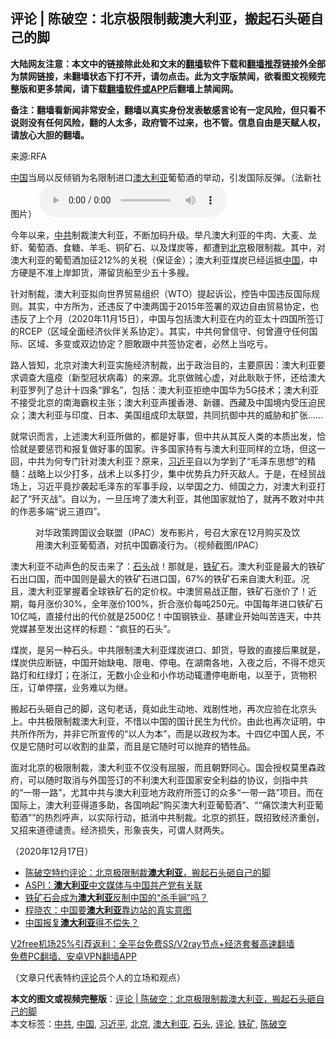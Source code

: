  <h2>评论 | 陈破空：北京极限制裁澳大利亚，搬起石头砸自己的脚</h2> <p class="notice"><b>大陆网友注意：本文中的链接除此处和文末的<a href="https://github.com/bannedbook/fanqiang" >翻墙</a>软件下载和<a href="https://github.com/killgcd/justmysocks/blob/master/README.md">翻墙推荐</a>链接外全部为禁网链接，未翻墙状态下打不开，请勿点击。此为文字版禁闻，欲看图文视频完整版和更多禁闻，请下载<a href="https://github.com/bannedbook/fanqiang">翻墙软件或APP</a>后翻墙上禁闻网。</p><p>备注：翻墙看新闻非常安全，翻墙以真实身份发表敏感言论有一定风险，但只看不说则没有任何风险，翻的人太多，政府管不过来，也不管。信息自由是天赋人权，请放心大胆的翻墙。</b></p>  <div class="entry"> <p>来源:RFA</p> <p><a href="https://www.bannedbook.org/bnews/tag/%E4%B8%AD%E5%9B%BD/" class="st_tag internal_tag" rel="tag" title="标签 中国 下的日志">中国</a>当局以反倾销为名限制进口<a href="https://www.bannedbook.org/bnews/tag/%e6%be%b3%e5%a4%a7%e5%88%a9%e4%ba%9a/" class="st_tag internal_tag" rel="tag" title="标签 澳大利亚 下的日志">澳大利亚</a>葡萄酒的举动，引发国际反弹。（法新社图片）             <audio controls="controls" preload="metadata" src="https://www.rfa.org/mandarin/pinglun/chenpokong/js-12172020104028.html/@@stream" type="audio/mpeg"></audio></p> <p>今年以来，<a href="https://www.bannedbook.org/bnews/tag/%e4%b8%ad%e5%85%b1/" class="st_tag internal_tag" rel="tag" title="标签 中共 下的日志">中共</a>制裁澳大利亚，不断加码升级。举凡澳大利亚的牛肉、大麦、龙虾、葡萄酒、食糖、羊毛、铜矿石、以及煤炭等，都遭到<a href="https://www.bannedbook.org/bnews/tag/%e5%8c%97%e4%ba%ac/" class="st_tag internal_tag" rel="tag" title="标签 北京 下的日志">北京</a>极限制裁。其中，对澳大利亚的葡萄酒加征212%的关税（保证金）；澳大利亚煤炭已经运抵<span class='wp_keywordlink_affiliate'><a href="https://www.bannedbook.org/" title="中国" target="_blank">中国</a></span>，中方硬是不准上岸卸货，滞留货船至少五十多艘。</p>  <p>针对制裁，澳大利亚拟向世界贸易组织（WTO）提起诉讼，控告中国违反国际规则。其实，中方所为，还违反了中澳两国于2015年签署的双边自由贸易协定，也违反了上个月（2020年11月15日），中国与包括澳大利亚在内的亚太十四国所签订的RCEP（区域全面经济伙伴关系协定）。其实，中共何曾信守、何曾遵守任何国际、区域、多变或双边协定？胆敢跟中共签协定者，必然上当吃亏。</p> <p>路人皆知，北京对澳大利亚实施经济制裁，出于政治目的，主要原因：澳大利亚要求调查大瘟疫（新型冠状病毒）的来源。北京做贼心虚，对此耿耿于怀，还给澳大利亚罗列了总计十四条“罪名”，包括：澳大利亚拒绝中国华为5G技术；澳大利亚不接受北京的南海霸权主张；澳大利亚声援香港、新疆、西藏及中国境内受压迫民众；澳大利亚与印度、日本、美国组成印太联盟，共同抗御中共的威胁和扩张……</p> <p>就常识而言，上述澳大利亚所做的，都是好事，但中共从其反人类的本质出发，恰恰就是要惩罚和报复做好事的国家。许多国家持有与澳大利亚同样的立场，但这一回，中共为何专门针对澳大利亚？原来，<a href="https://www.bannedbook.org/bnews/tag/%e4%b9%a0%e8%bf%91%e5%b9%b3/" class="st_tag internal_tag" rel="tag" title="标签 习近平 下的日志">习近平</a>自以为学到了“毛泽东思想”的精髓：战略上以少打多，战术上以多打少，集中优势兵力歼灭敌人。于是，在经贸战场上，习近平竟抄袭起毛泽东的军事手段，以举国之力、倾国之力，对澳大利亚打起了“歼灭战”。自以为，一旦压垮了澳大利亚，其他国家就怕了，就再不敢对中共的作恶多端“说三道四”。</p>  <p><figure> <figcaption>对华政策跨国议会联盟（IPAC）发布影片，号召大家在12月购买及饮用澳大利亚葡萄酒，对抗中国霸凌行为。（视频截图/IPAC）</figcaption></figure> <p>澳大利亚不动声色的反击来了：<a href="https://www.bannedbook.org/bnews/tag/%E7%9F%B3%E5%A4%B4/" class="st_tag internal_tag" rel="tag" title="标签 石头 下的日志">石头</a>战！那就是，<a href="https://www.bannedbook.org/bnews/tag/%E9%93%81%E7%9F%BF/" class="st_tag internal_tag" rel="tag" title="标签 铁矿 下的日志">铁矿</a>石。澳大利亚是最大的铁矿石出口国，而中国则是最大的铁矿石进口国，67%的铁矿石来自澳大利亚。况且，澳大利亚掌握着全球铁矿石的定价权。中澳贸易战正酣，铁矿石涨价了！近期，每月涨价30%，全年涨价100%，折合涨价每吨250元。中国每年进口铁矿石10亿吨，直接付出的代价就是2500亿！中国钢铁业、基建业开始叫苦连天，中共党媒甚至发出这样的标题：“疯狂的石头”。</p> <p>煤炭，是另一种石头。中共限制澳大利亚煤炭进口、卸货，导致的直接后果就是，煤炭供应断链，中国开始缺电、限电、停电。在湖南各地，入夜之后，不得不熄灭路灯和红绿灯；在浙江，无数小企业和小作坊动辄遭停电断电，以至于，货物积压，订单停摆，业务难以为继。</p> <p>搬起石头砸自己的脚，这句老话，竟如此生动地、戏剧性地，再次应验在北京头上。中共极限制裁澳大利亚，不惜以中国的国计民生为代价。由此也再次证明，中共所作所为，并非它所宣传的“以人为本”，而是以政权为本。十四亿中国人民，不仅是它随时可以收割的韭菜，而且是它随时可以抛弃的牺牲品。</p>  <p>面对北京的极限制裁，澳大利亚不仅没有屈服，而且朝野同心。国会授权莫里森政府，可以随时取消与外国签订的不利澳大利亚国家安全利益的协议，剑指中共的“一带一路”，尤其中共与澳大利亚地方政府所签订的众多“一带一路”项目。而在国际上，澳大利亚得道多助，各国响起“购买澳大利亚葡萄酒”、““痛饮澳大利亚葡萄酒””的热烈呼声，以实际行动，抵消中共制裁。北京的抓狂，既招致经济重创，又招来道德谴责。经济损失，形象丧失，可谓人财两失。</p> <p>（2020年12月17日）</p> <ul class='op-related-articles' title='相关阅读'> <li><a href='https://www.bannedbook.org/bnews/taiwannews/20201218/1449929.html' target='_blank'>陈破空特约评论：北京极限制裁<b>澳大利亚</b>，搬起石头砸自己的脚</a></li> <li><a href='https://www.bannedbook.org/bnews/baitai/20201217/1449626.html' target='_blank'>ASPI：<b>澳大利亚</b>中文媒体与中国共产党有关联</a></li> <li><a href='https://www.bannedbook.org/bnews/baitai/20201217/1449620.html' target='_blank'>铁矿石会成为<b>澳大利亚</b>反制中国的“杀手锏”吗？</a></li> <li><a href='https://www.bannedbook.org/bnews/comments/20201217/1449571.html' target='_blank'>程晓农：中国要<b>澳大利亚</b>靠边站的真实意图</a></li> <li><a href='https://www.bannedbook.org/bnews/headline/20201217/1449454.html' target='_blank'>中国报复<b>澳大利亚</b>得不偿失？</a></li> </ul> <p class="texttj"> <a href="https://www.bannedbook.org/forum23/topic22702.html" target="_blank">V2free机场25%引荐返利：全平台免费SS/V2ray节点+经济套餐高速翻墙</a><br/> <a href="https://github.com/bannedbook/fanqiang/wiki/%E7%A6%81%E9%97%BB%E7%BD%91%E5%AE%89%E5%8D%93%E7%BF%BB%E5%A2%99%E6%96%B0%E9%97%BBAPP" target="_blank">免费PC翻墙、安卓VPN翻墙APP</a></p><p>（文章只代表特约<span class='wp_keywordlink_affiliate'><a href="https://www.bannedbook.org/bnews/comments/" title="新闻评论" target="_blank">评论</a></span>员个人的立场和观点）</p> <a name='sharetosocial'></a>       <div><b>本文的图文或视频完整版</b>：<a href='https://www.bannedbook.org/bnews/comments/20201218/1450042.html'>评论 | 陈破空：北京极限制裁澳大利亚，搬起石头砸自己的脚</a></div>  </div><!--END ENTRY--> <div class="postfooter"> <div>本文标签：<a href="https://www.bannedbook.org/bnews/tag/%e4%b8%ad%e5%85%b1/" rel="tag">中共</a>, <a href="https://www.bannedbook.org/bnews/tag/%E4%B8%AD%E5%9B%BD/" rel="tag">中国</a>, <a href="https://www.bannedbook.org/bnews/tag/%e4%b9%a0%e8%bf%91%e5%b9%b3/" rel="tag">习近平</a>, <a href="https://www.bannedbook.org/bnews/tag/%e5%8c%97%e4%ba%ac/" rel="tag">北京</a>, <a href="https://www.bannedbook.org/bnews/tag/%e6%be%b3%e5%a4%a7%e5%88%a9%e4%ba%9a/" rel="tag">澳大利亚</a>, <a href="https://www.bannedbook.org/bnews/tag/%E7%9F%B3%E5%A4%B4/" rel="tag">石头</a>, <a href="https://www.bannedbook.org/bnews/tag/%E8%AF%84%E8%AE%BA/" rel="tag">评论</a>, <a href="https://www.bannedbook.org/bnews/tag/%E9%93%81%E7%9F%BF/" rel="tag">铁矿</a>, <a href="https://www.bannedbook.org/bnews/tag/%e9%99%88%e7%a0%b4%e7%a9%ba/" rel="tag">陈破空</a></div>  </div><!--END POSTFOOTER--> 